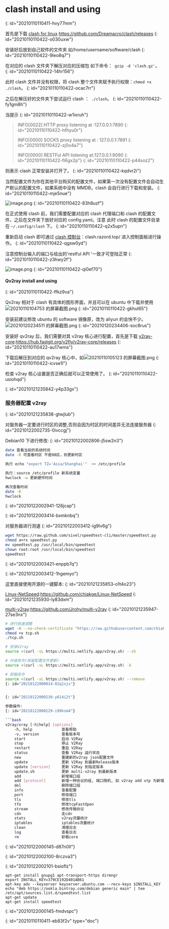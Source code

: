 # clash install and using
{: id="20210110110411-hvy77mm"}

首先是下载 [clash for linux](https://github.com/Dreamacro/clash/releases) https://github.com/Dreamacro/clash/releases
{: id="20210110110422-o030uxw"}

安装好后放到自己软件的文件夹 如/home/username/software/clash
{: id="20210110110422-9leo8q7"}

在对应的 clash 文件夹下解压对应的压缩包 如下命令：` gzip -d 'clash.gz'`。
{: id="20210110110422-14hr156"}

此时 clash 文件并没有权限，将 clash 整个文件夹赋予执行权限：`chmod +x ./clash`。
{: id="20210110110422-ocac7rr"}

之后在解压好的文件夹下尝试运行 clash ：` ./clash`。
{: id="20210110110422-fy1gm8h"}

当提示
{: id="20210110110422-w1ixruh"}

> INFO[0022] HTTP proxy listening at :127.0.0.1:7890
> {: id="20210110110422-hfhyu0r"}
>
> INFO[0000] SOCKS proxy listening at : 127.0.0.1:7891
> {: id="20210110110422-zj0o4a7"}
>
> INFO[0000] RESTFul API listening at:127.0.0.1:9090
> {: id="20210110110422-fi6gx2p"}
{: id="20210110110422-p44soz2"}

则表示 clash 正常安装并打开了。
{: id="20210110110422-kqdvr2i"}

当然配置文件为你在其他平台购买的配置文件，如果第一次没有配置文件会自动生产默认的配置文件，如果系统中没有 MMDB，clash 会自行进行下载和安装。
{: id="20210110110422-mje5nue"}

![image.png](assets/clash-proxy-setting.png)
{: id="20210110110422-83h8uzf"}

在正式使用 clash 前，我们需要配置对应的 clash 代理端口和 clash 的配置文件，之后在文件夹下放好对应的 config.yaml。注意  此时 clash 的配置文件目录在 `~/.config/clash` 下。
{: id="20210110110422-q2x5upn"}

重新启动 clash 即可通过 [clash 控制台](https://clash.razord.top/#/settings)：clash.razord.top/ 进入控制面板进行操作。
{: id="20210110110422-qgsw0yd"}

注意控制台输入的端口与给出的'restful API '一致才可登陆正常
{: id="20210110110422-z3hwy2f"}

![image.png](assets/ubuntu-clash-setting.png)
{: id="20210110110422-qi0ef70"}

#### Qv2ray install and using
{: id="20210110110422-ffkz9va"}

Qv2ray 相对于 clash 有具体的图形界面，并且可以在 ubuntu 中下载并使用![20210110104753 的屏幕截图.png](assets/qv2ray-in-software-store.png)
{: id="20210110110422-gkhul65"}

安装前建议修改 ubuntu 的 software 镜像原，改为 aliyun 的会快不少。![20210120234511 的屏幕截图.png](assets/change-ubuntu-store-source.png)
{: id="20210120234406-soc8rus"}

安装好 qv2ray 后，我们需要对其 v2ray 核心进行配置，首先是下载 [v2ray-core](https://hub.fastgit.org/v2fly/v2ray-core/releases):https://hub.fastgit.org/v2fly/v2ray-core/releases
{: id="20210110110422-au17wms"}

下载后解压到对应的 qv2ray 核心中，如![20210110105123 的屏幕截图.png](assets/setting-qv2-core.png)
{: id="20210110110422-icvse1l"}

检查 v2ray 核心设置是否正确后就可以正常使用了。
{: id="20210110110422-usiohqd"}

{: id="20210121235842-y4p33gx"}

### 服务器配置 v2ray
{: id="20210121235838-gtwjlub"}

对服务器一定要进行时区的调整,否则会因为时区的时间差异无法连接服务器
{: id="20210122002735-0ivccgj"}

Debian10 下进行修改:
{: id="20210122002806-j5sw2n3"}

```bash
date 查看当前的系统时间
date -R 可查看时区 不是08区，则更新时区

执行 echo "export TZ='Asia/Shanghai'"  >> /etc/profile

执行：source /etc/profile 新系统变量
hwclock -w 更新硬件时间

再次查看时间
date -R
hwclock
```
{: id="20210122002941-126jcap"}


{: id="20210122003414-bxmknbq"}

对服务器进行测速
{: id="20210122003412-ig9lv6g"}

```bash
wget https://raw.github.com/sivel/speedtest-cli/master/speedtest.py
chmod a+rx speedtest.py
mv speedtest.py /usr/local/bin/speedtest
chown root:root /usr/local/bin/speedtest
speedtest
```
{: id="20210122003421-enppb7q"}


{: id="20210122003412-1hgemyo"}

这里直接使用开源的一键脚本:
{: id="20210121235853-o1t4o23"}

[Linux-NetSpeed](https://github.com/chiakge/Linux-NetSpeed):https://github.com/chiakge/Linux-NetSpeed
{: id="20210121235930-ly83dxm"}

[multi-v2ray](https://github.com/Jrohy/multi-v2ray):https://github.com/Jrohy/multi-v2ray
{: id="20210121235947-27se3nx"}

```bash
# 进行锐速调整
wget -N --no-check-certificate "https://raw.githubusercontent.com/chiakge/Linux-NetSpeed/master/tcp.sh"
chmod +x tcp.sh
./tcp.sh

# 安装V2ray
source <(curl -sL https://multi.netlify.app/v2ray.sh) --zh

# 升级命令(保留配置文件更新)
source <(curl -sL https://multi.netlify.app/v2ray.sh) -k

# 卸载命令
source <(curl -sL https://multi.netlify.app/v2ray.sh) --remove
{: id="20210122000014-02q1xjs"}


{: id="20210122000230-y614i2t"}

参数操作:
{: id="20210122000229-i99ksm4"}

```bash
v2ray/xray [-h|help] [options]
    -h, help             查看帮助
    -v, version          查看版本号
    start                启动 V2Ray
    stop                 停止 V2Ray
    restart              重启 V2Ray
    status               查看 V2Ray 运行状态
    new                  重建新的v2ray json配置文件
    update               更新 V2Ray 到最新Release版本
    update [version]     更新 V2Ray 到指定版本
    update.sh            更新 multi-v2ray 到最新版本
    add                  新增端口组
    add [protocol]       新增一种协议的组, 端口随机, 如 v2ray add utp 为新增utp协议
    del                  删除端口组
    info                 查看配置
    port                 修改端口
    tls                  修改tls
    tfo                  修改tcpFastOpen
    stream               修改传输协议
    cdn                  走cdn
    stats                v2ray流量统计
    iptables             iptables流量统计
    clean                清理日志
    log                  查看日志
    rm                   卸载core
```
{: id="20210122000145-d87n0ll"}

{: id="20210122002100-8rczva3"}

{: id="20210122002101-bsioflz"}

```
apt-get install gnupg1 apt-transport-https dirmngr
export INSTALL_KEY=379CE192D401AB61
apt-key adv --keyserver keyserver.ubuntu.com --recv-keys $INSTALL_KEY
echo "deb https://ookla.bintray.com/debian generic main" | tee  /etc/apt/sources.list.d/speedtest.list
apt-get update
apt-get install speedtest
```
{: id="20210122000145-fmdvspc"}


{: id="20210110110411-eb83f2v" type="doc"}
